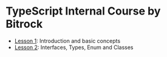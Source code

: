 # TypeScript Internal Course by Bitrock

- [Lesson 1](./1-intro-and-basics/README.md): Introduction and basic concepts
- [Lesson 2](./2-interfaces-types-enum-classes/README.md): Interfaces, Types, Enum and Classes
